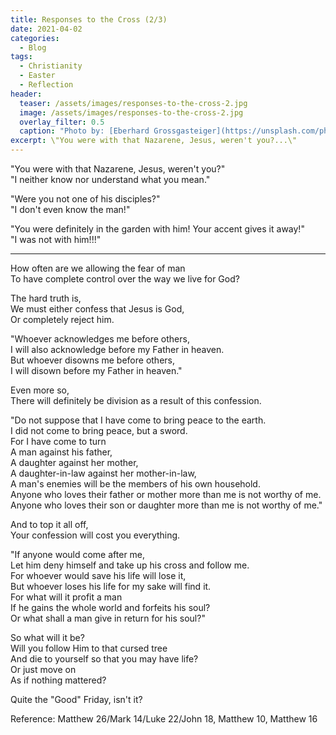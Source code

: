 ```yaml
---
title: Responses to the Cross (2/3)
date: 2021-04-02
categories:
  - Blog
tags:
  - Christianity
  - Easter
  - Reflection
header:
  teaser: /assets/images/responses-to-the-cross-2.jpg
  image: /assets/images/responses-to-the-cross-2.jpg
  overlay_filter: 0.5
  caption: "Photo by: [Eberhard Grossgasteiger](https://unsplash.com/photos/CytHrRFp2wU)"
excerpt: \"You were with that Nazarene, Jesus, weren't you?...\"
---
```


"You were with that Nazarene, Jesus, weren't you?"  
"I neither know nor understand what you mean."

"Were you not one of his disciples?"  
"I don't even know the man!"

"You were definitely in the garden with him! Your accent gives it away!"  
"I was not with him!!!"

---

How often are we allowing the fear of man  
To have complete control over the way we live for God?

The hard truth is,  
We must either confess that Jesus is God,  
Or completely reject him.

"Whoever acknowledges me before others,  
I will also acknowledge before my Father in heaven.  
But whoever disowns me before others,  
I will disown before my Father in heaven."

Even more so,  
There will definitely be division as a result of this confession.

"Do not suppose that I have come to bring peace to the earth.  
I did not come to bring peace, but a sword.  
For I have come to turn  
A man against his father,  
A daughter against her mother,  
A daughter-in-law against her mother-in-law,  
A man's enemies will be the members of his own household.  
Anyone who loves their father or mother more than me is not worthy of me.  
Anyone who loves their son or daughter more than me is not worthy of me."

And to top it all off,  
Your confession will cost you everything.

"If anyone would come after me,  
Let him deny himself and take up his cross and follow me.  
For whoever would save his life will lose it,  
But whoever loses his life for my sake will find it.  
For what will it profit a man  
If he gains the whole world and forfeits his soul?  
Or what shall a man give in return for his soul?"

So what will it be?  
Will you follow Him to that cursed tree  
And die to yourself so that you may have life?  
Or just move on  
As if nothing mattered?

Quite the "Good" Friday, isn't it?

Reference: Matthew 26/Mark 14/Luke 22/John 18, Matthew 10, Matthew 16
